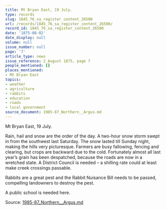 ```yaml
---
title: Mt Bryan East, 19 July.
type: records
slug: 1845_76_sa_register_content_26500
url: /records/1845_76_sa_register_content_26500/
record_id: 1845_76_sa_register_content_26500
date: '1875-08-02'
date_display: null
volume: null
issue_number: null
page: '7'
article_type: news
issue_reference: 2 August 1875, page 7
people_mentioned: []
places_mentioned:
- Mt Bryan East
topics:
- weather
- agriculture
- rabbits
- education
- roads
- local government
source_document: 1985-87_Northern__Argus.md
---
```


Mt Bryan East, 19 July.

Rain, hail and snow are the order of the day.  A two-hour snow storm swept in from the southwest last Saturday.  The snow lasted till Sunday night, making the hills very picturesque.  Farmers are busy fallowing, fencing and clearing, but crops are backward due to the cold.  Fortunately almost all last year’s grain has been despatched, because the roads are now in a wretched state.  A District Council is needed – a shilling rate could at least make creek crossings passable.

Rabbits are a great pest and the Rabbit Nuisance Bill needs to be passed, compelling landowners to destroy the pest.

A public school is needed here.

Source: [1985-87_Northern__Argus.md](/downloads/markdown/1985-87_Northern__Argus.md)
